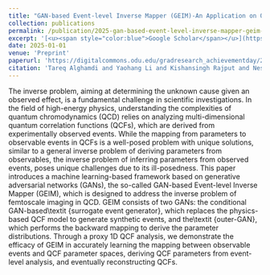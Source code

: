 ```yaml
---
title: "GAN-based Event-level Inverse Mapper (GEIM)-An Application on Quantum Chromodynamics Global Analysis"
collection: publications
permalink: /publication/2025-gan-based-event-level-inverse-mapper-geim-an-appli
excerpt: '[<u><span style="color:blue">Google Scholar</span></u>](https://scholar.google.com/scholar?q=GAN-based+Event-level+Inverse+Mapper+(GEIM)-An+Application+on+Quantum+Chromodynamics+Global+Analysis)'
date: 2025-01-01
venue: 'Preprint'
paperurl: 'https://digitalcommons.odu.edu/gradresearch_achievementday/2024/sciences/12/'
citation: 'Tareq Alghamdi and Yaohang Li and Kishansingh Rajput and Nesar Ramachandra (2025). "GAN-based Event-level Inverse Mapper (GEIM)-An Application on Quantum Chromodynamics Global Analysis". Preprint.'
---
```


The inverse problem, aiming at determining the unknown cause given an observed effect, is a fundamental challenge in scientific investigations. In the field of high-energy physics, understanding the complexities of quantum chromodynamics (QCD) relies on analyzing multi-dimensional quantum correlation functions (QCFs), which are derived from experimentally observed events. While the mapping from parameters to observable events in QCFs is a well-posed problem with unique solutions, similar to a general inverse problem of deriving parameters from observables, the inverse problem of inferring parameters from observed events, poses unique challenges due to its ill-posedness. This paper introduces a machine learning-based framework based on generative adversarial networks (GANs), the so-called GAN-based Event-level Inverse Mapper (GEIM), which is designed to address the inverse problem of femtoscale imaging in QCD. GEIM consists of two GANs: the conditional GAN-based\textit {surrogate event generator}, which replaces the physics-based QCF model to generate synthetic events, and the\textit {outer-GAN}, which performs the backward mapping to derive the parameter distributions. Through a proxy 1D QCF analysis, we demonstrate the efficacy of GEIM in accurately learning the mapping between observable events and QCF parameter spaces, deriving QCF parameters from event-level analysis, and eventually reconstructing QCFs.
